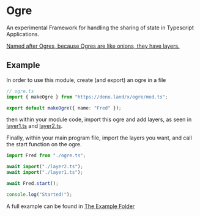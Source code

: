 # Ogre

An experimental Framework for handling the sharing of state in Typescript
Applications.

[Named after Ogres, because Ogres are like onions, they have layers.](https://www.youtube.com/watch?v=-FtCTW2rVFM)

## Example

In order to use this module, create (and export) an ogre in a file

```ts
// ogre.ts
import { makeOgre } from "https://deno.land/x/ogre/mod.ts";

export default makeOgre({ name: "Fred" });
```

then within your module code, import this ogre and add layers, as seen in
[layer1.ts](./example/layer1.ts) and [layer2.ts](./example/layer2.ts).

Finally, within your main program file, import the layers you want, and call the
start function on the ogre.

```ts
import Fred from "./ogre.ts";

await import("./layer2.ts");
await import("./layer1.ts");

await Fred.start();

console.log("Started!");
```

A full example can be found in [The Example Folder](./example/)
